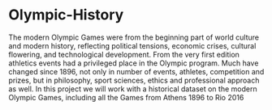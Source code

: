 # Olympic-History
The modern Olympic Games were from the beginning part of 
world culture and modern history, reflecting political tensions, 
economic crises, cultural flowering, and technological 
development.
From the very first edition athletics events had a privileged place 
in the Olympic program. Much have changed since 1896, not 
only in number of events, athletes, competition and prizes, but in 
philosophy, sport sciences, ethics and professional approach as 
well.
In this project we will work with a historical dataset on the 
modern Olympic Games, including all the Games from Athens 
1896 to Rio 2016
